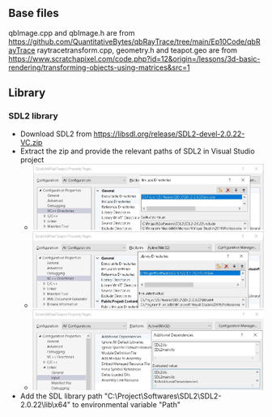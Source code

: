 
## Base files
qbImage.cpp and qbImage.h are from https://github.com/QuantitativeBytes/qbRayTrace/tree/main/Ep10Code/qbRayTrace
raytracetransform.cpp, geometry.h and teapot.geo are from https://www.scratchapixel.com/code.php?id=12&origin=/lessons/3d-basic-rendering/transforming-objects-using-matrices&src=1 

## Library
### SDL2 library 
- Download SDL2 from https://libsdl.org/release/SDL2-devel-2.0.22-VC.zip
- Extract the zip and provide the relevant paths of SDL2 in Visual Studio project
   - ![include_directories](images/Include_Directories.JPG)
   - ![library_directories](images/Library_Directories.JPG)
   - ![additional_dependencies](images/Additional_Dependencies.JPG)
- Add the SDL library path "C:\Project\Softwares\SDL2\SDL2-2.0.22\lib\x64" to environmental variable "Path"


